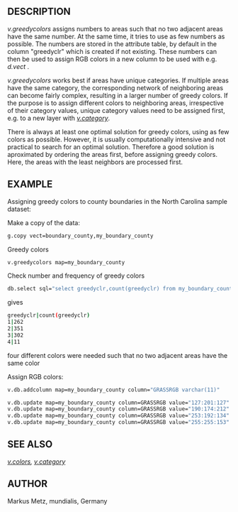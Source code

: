 ## DESCRIPTION

*v.greedycolors* assigns numbers to areas such that no two adjacent
areas have the same number. At the same time, it tries to use as few
numbers as possible. The numbers are stored in the attribute table, by
default in the column "greedyclr" which is created if not existing.
These numbers can then be used to assign RGB colors in a new column to
be used with e.g. *d.vect* .

*v.greedycolors* works best if areas have unique categories. If multiple
areas have the same category, the corresponding network of neighboring
areas can become fairly complex, resulting in a larger number of greedy
colors. If the purpose is to assign different colors to neighboring
areas, irrespective of their category values, unique category values
need to be assigned first, e.g. to a new layer with
*[v.category](v.category)*.

There is always at least one optimal solution for greedy colors, using
as few colors as possible. However, it is usually computationally
intensive and not practical to search for an optimal solution. Therefore
a good solution is aproximated by ordering the areas first, before
assigning greedy colors. Here, the areas with the least neighbors are
processed first.

## EXAMPLE

Assigning greedy colors to county boundaries in the North Carolina
sample dataset:

Make a copy of the data:

```sh
g.copy vect=boundary_county,my_boundary_county
```

Greedy colors

```sh
v.greedycolors map=my_boundary_county
```

Check number and frequency of greedy colors

```sh
db.select sql="select greedyclr,count(greedyclr) from my_boundary_county group by greedyclr"
```

gives

```sh
greedyclr|count(greedyclr)
1|262
2|351
3|302
4|11
```

four different colors were needed such that no two adjacent areas have
the same color

Assign RGB colors:

```sh
v.db.addcolumn map=my_boundary_county column="GRASSRGB varchar(11)"

v.db.update map=my_boundary_county column=GRASSRGB value="127:201:127" where="greedyclr = 1"
v.db.update map=my_boundary_county column=GRASSRGB value="190:174:212" where="greedyclr = 2"
v.db.update map=my_boundary_county column=GRASSRGB value="253:192:134" where="greedyclr = 3"
v.db.update map=my_boundary_county column=GRASSRGB value="255:255:153" where="greedyclr = 4"
```

## SEE ALSO

*[v.colors](v.colors.md), [v.category](v.category.md)*

## AUTHOR

Markus Metz, mundialis, Germany
